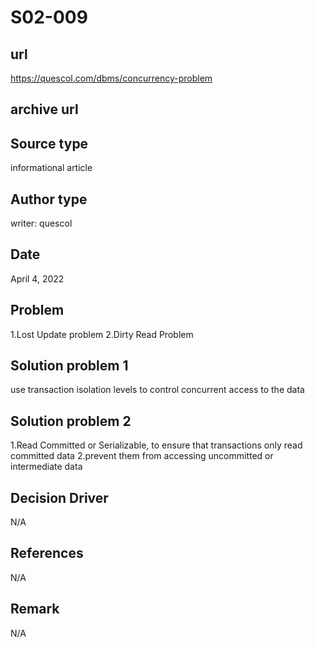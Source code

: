 # S02-009

## url 
https://quescol.com/dbms/concurrency-problem

## archive url 

## Source type 
informational article

## Author type 
writer: quescol

## Date 
April 4, 2022 

## Problem 
1.Lost Update problem
2.Dirty Read Problem 


## Solution problem 1
use transaction isolation levels to control concurrent access to the data

## Solution problem 2
1.Read Committed or Serializable, to ensure that transactions only read committed data 
2.prevent them from accessing uncommitted or intermediate data

## Decision Driver 
N/A

## References 
N/A

## Remark
N/A